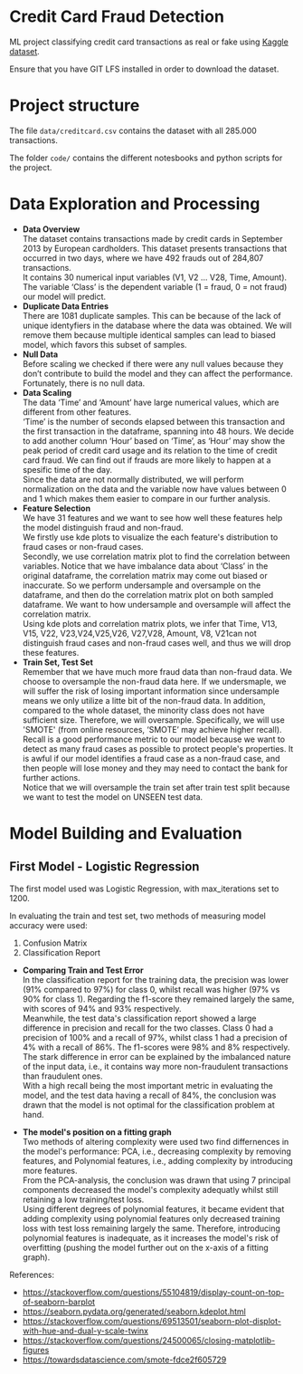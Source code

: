 # Credit Card Fraud Detection

ML project classifying credit card transactions as real or fake using [Kaggle dataset](https://www.kaggle.com/datasets/mlg-ulb/creditcardfraud).

Ensure that you have GIT LFS installed in order to download the dataset.

# Project structure

The file `data/creditcard.csv` contains the dataset with all 285.000 transactions. 

The folder `code/` contains the different notesbooks and python scripts for the project.

# Data Exploration and Processing
* **Data Overview**\
The dataset contains transactions made by credit cards in September 2013 by European cardholders. This dataset presents transactions that occurred in two days, where we have 492 frauds out of 284,807 transactions. \
It contains 30 numerical input variables (V1, V2 … V28, Time, Amount). \
The variable ‘Class’ is the dependent variable (1 = fraud, 0 = not fraud) our model will predict.
* **Duplicate Data Entries**\
There are 1081 duplicate samples. This can be because of the lack of unique identyfiers in the database where the data was obtained. We will remove them because multiple identical samples can lead to biased model, which favors this subset of samples.
* **Null Data**\
Before scaling we checked if there were any null values because they don’t contribute to build the model and they can affect the performance. Fortunately, there is no null data.
* **Data Scaling**\
The data ‘Time’ and ‘Amount’ have large numerical values, which are different from other features. \
‘Time’ is the number of seconds elapsed between this transaction and the first transaction in the dataframe, spanning into 48 hours. We decide to add another column ‘Hour’ based on ‘Time’, as ‘Hour’ may show the peak period of credit card usage and its relation to the time of credit card fraud. We can find out if frauds are more likely to happen at a spesific time of the day.\
Since the data are not normally distributed, we will perform normalization on the data and the variable now have values between 0 and 1 which makes them easier to compare in our further analysis.
* **Feature Selection**\
We have 31 features and we want to see how well these features help the model distinguish fraud and non-fraud.\
We firstly use kde plots to visualize the each feature's distribution to fraud cases or non-fraud cases.\
Secondly, we use correlation matrix plot to find the correlation between variables. Notice that  we have imbalance data about ‘Class’ in the original dataframe, the correlation matrix may come out biased or inaccurate. So we perform undersample and oversample on the dataframe, and then do the correlation matrix plot on both sampled dataframe. We want to how undersample and oversample will affect the correlation matrix.\
Using kde plots and correlation matrix plots, we infer that Time, V13, V15, V22, V23,V24,V25,V26, V27,V28, Amount, V8, V21can not distinguish fraud cases and non-fraud cases well, and thus we will drop these features.
* **Train Set, Test Set**\
Remember that we have much more fraud data than non-fraud data. We choose to oversample the non-fraud data here. If we undersmaple, we will suffer the risk of losing important information since undersample means we only utilize a litte bit of the non-fraud data. In addition, compared to the whole dataset, the minority class does not have sufficient size. Therefore, we will oversample. Specifically, we will use 'SMOTE' (from online resources, ‘SMOTE’ may achieve higher recall). Recall is a good performance metric to our model because we want to detect as many fraud cases as possible to protect people's properties. It is awful if our model identifies a fraud case as a non-fraud case, and then people will lose money and they may need to contact the bank for further actions. \
Notice that we will oversample the train set after train test split because we want to test the model on UNSEEN test data.

# Model Building and Evaluation
## First Model - Logistic Regression
The first model used was Logistic Regression, with max_iterations set to 1200.

In evaluating the train and test set, two methods of measuring model accuracy were used:
  1. Confusion Matrix
  2. Classification Report

* **Comparing Train and Test Error**\
In the classification report for the training data, the precision was lower (91% compared to 97%) for class 0, whilst recall was higher (97% vs 90% for class 1). Regarding the f1-score they remained largely the same, with scores of 94% and 93% respectively.\
Meanwhile, the test data's classification report showed a large difference in precision and recall for the two classes. Class 0 had a precision of 100% and a recall of 97%, whilst class 1 had a precision of 4% with a recall of 86%. The f1-scores were 98% and 8% respectively.\
The stark difference in error can be explained by the imbalanced nature of the input data, i.e., it contains way more non-fraudulent transactions than fraudulent ones.\
With a high recall being the most important metric in evaluating the model, and the test data having a recall of 84%, the conclusion was drawn that the model is not optimal for the classification problem at hand.

* **The model's position on a fitting graph**\
Two methods of altering complexity were used two find differnences in the model's performance: PCA, i.e., decreasing complexity by removing features, and Polynomial features, i.e., adding complexity by introducing more features.\
From the PCA-analysis, the conclusion was drawn that using 7 principal components decreased the model's complexity adequatly whilst still retaining a low training/test loss.\
Using different degrees of polynomial features, it became evident that adding complexity using polynomial features only decreased training loss with test loss remaining largely the same. Therefore, introducing polynomial features is inadequate, as it increases the model's risk of overfitting (pushing the model further out on the x-axis of a fitting graph).


References:
* https://stackoverflow.com/questions/55104819/display-count-on-top-of-seaborn-barplot
* https://seaborn.pydata.org/generated/seaborn.kdeplot.html
* https://stackoverflow.com/questions/69513501/seaborn-plot-displot-with-hue-and-dual-y-scale-twinx
* https://stackoverflow.com/questions/24500065/closing-matplotlib-figures
* https://towardsdatascience.com/smote-fdce2f605729

